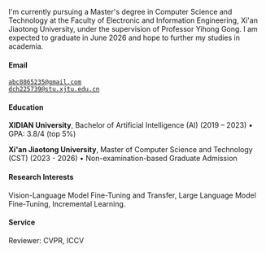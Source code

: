 

I'm currently pursuing a Master's degree in Computer Science and Technology at the Faculty of Electronic and Information Engineering, Xi'an Jiaotong University, under the supervision of Professor Yihong Gong. I am expected to graduate in June 2026 and hope to further my studies in academia.

#### Email  
<code>abc8865235@gmail.com</code>  
<code>dch225739@stu.xjtu.edu.cn</code>

#### Education  
**XIDIAN University**, Bachelor of Artificial Intelligence (AI) (2019 – 2023)
• GPA: 3.8/4  (top 5%)  

**Xi'an Jiaotong University**, Master of Computer Science and Technology (CST) (2023 - 2026)
• Non-examination-based Graduate Admission  


#### Research Interests  
Vision-Language Model Fine-Tuning and Transfer, Large Language Model Fine-Tuning, Incremental Learning.

#### Service
Reviewer: CVPR, ICCV
